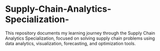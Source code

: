 # Supply-Chain-Analytics-Specialization-
This repository documents my learning journey through the Supply Chain Analytics Specialization, focused on solving supply chain problems using data analytics, visualization, forecasting, and optimization tools.
